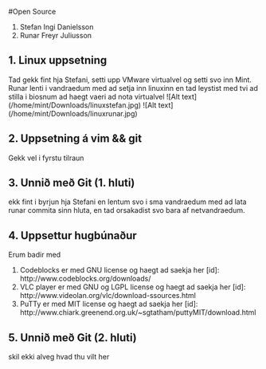 #Open Source

<ol>
<li>Stefan Ingi Danielsson</li>
<li>Runar Freyr Juliusson</li>
</ol>

## 1. Linux uppsetning

Tad gekk fint hja Stefani, setti upp VMware virtualvel og setti svo inn Mint.
Runar lenti i vandraedum med ad setja inn linuxinn en tad leystist med tvi ad stilla i biosnum ad haegt vaeri ad nota virtualvel
![Alt text] (/home/mint/Downloads/linuxstefan.jpg)
![Alt text] (/home/mint/Downloads/linuxrunar.jpg)


## 2. Uppsetning á vim && git

Gekk vel i fyrstu tilraun

## 3. Unnið með Git (1. hluti)

ekk fint i byrjun hja Stefani en lentum svo i sma vandraedum med ad lata runar commita sinn hluta, en tad orsakadist svo bara af netvandraedum.

[id]: https://github.com/stefand12/INTOPrufa

## 4. Uppsettur hugbúnaður

Erum badir med 
<ol>
<li>Codeblocks er med GNU license og haegt ad saekja her [id]: http://www.codeblocks.org/downloads/</li>
<li> VLC player er med GNU og LGPL license og haegt ad saekja her [id]: http://www.videolan.org/vlc/download-ssources.html </li>
<li> PuTTy er med MIT license og haegt ad saekja her [id]: http://www.chiark.greenend.org.uk/~sgtatham/puttyMIT/download.html
</ol>

## 5. Unnið með Git (2. hluti)

skil ekki alveg hvad thu vilt her
